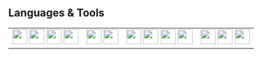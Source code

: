 ## Languages & Tools

<table>
  <tr>
    <td>
      <img loading="lazy" src="https://img.icons8.com/?size=100&id=g7UKWvv49CoI&format=png&color=000000" width="30" height="30"/>
      <img loading="lazy" src="https://img.icons8.com/?size=100&id=kTTt25v6Drpd&format=png&color=000000" width="30" height="30"/>
      <img loading="lazy" src="https://img.icons8.com/?size=100&id=OU2ddOKw840K&format=png&color=000000" width="30" height="30"/>
      <img loading="lazy" src="https://img.icons8.com/?size=100&id=Ny0t2MYrJ70p&format=png&color=000000" width="30" height="30"/>
    </td>
    <td>
      <img loading="lazy" src="https://cdn.jsdelivr.net/gh/devicons/devicon@latest/icons/html5/html5-original.svg" width="30" height="30"/>
      <img loading="lazy" src="https://cdn.jsdelivr.net/gh/devicons/devicon@latest/icons/css3/css3-original.svg" width="30" height="30"/>  
    </td>
    <td>
      <img loading="lazy" src="https://cdn.jsdelivr.net/gh/devicons/devicon@latest/icons/javascript/javascript-original.svg" width="30" height="30"/>
      <img loading="lazy" src="https://cdn.jsdelivr.net/gh/devicons/devicon@latest/icons/python/python-original.svg" width="30" height="30"/>
      <img loading="lazy" src="https://cdn.jsdelivr.net/gh/devicons/devicon@latest/icons/java/java-original.svg" width="30" height="30"/> 
      <img loading="lazy" src="https://cdn.jsdelivr.net/gh/devicons/devicon@latest/icons/c/c-original.svg" width="30" height="30"/>
    </td>
    <td>
      <img loading="lazy" src="https://cdn.jsdelivr.net/gh/devicons/devicon@latest/icons/git/git-original.svg" width="30" height="30"/>
      <img loading="lazy" src="https://img.icons8.com/?size=100&id=61466&format=png&color=000000" width="30" height="30"/>
      <img loading="lazy" src="https://img.icons8.com/?size=100&id=9OGIyU8hrxW5&format=png&color=000000" width="30" height="30"/>
    </td>
  </tr>
</table>
